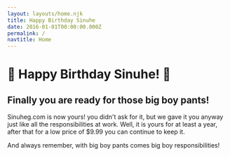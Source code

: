 ```yaml
---
layout: layouts/home.njk
title: Happy Birthday Sinuhe
date: 2016-01-01T00:00:00.000Z
permalink: /
navtitle: Home
---
```

# 🎉 Happy Birthday Sinuhe! 🎉
## Finally you are ready for those big boy pants!

Sinuheg.com is now yours! you didn't ask for it, but we gave it you anyway just like all the responsibilities at work. Well, it is yours for at least a year, after that for a low price of $9.99 you can continue to keep it.

And always remember, with big boy pants comes big boy responsibilities!


<!--
This is a template for building a simple blog website with the [Eleventy static site generator](https://www.11ty.io), with deployment to [Netlify](https://www.netlify.com).

Includes [Netlify CMS](https://www.netlifycms.org) for WYSIWYG content editing, and [Netlify Forms](https://www.netlify.com/docs/form-handling) for processing your site's form data.

For more info on installation and usage, view the project repo on [Github]({{ pkg.repository.url }}).

Or click the button below to deploy your own copy of this project to Netlify.

[![Deploy to Netlify](https://www.netlify.com/img/deploy/button.svg)](https://app.netlify.com/start/deploy?repository=https://github.com/danurbanowicz/eleventy-netlify-boilerplate&stack=cms)
-->
